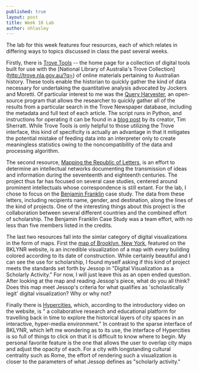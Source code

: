 ```yaml
---
published: true
layout: post
title: Week 10 Lab
author: nhlasley
---
```


The lab for this week features four resources, each of which relates in differing ways to topics discussed in class the past several weeks.

Firstly, there is [Trove Tools](http://wraggelabs.com/emporium/trove-tools/) -- the home page for a collection of digital tools built for use with the [National Library of Australia's Trove Collection] (http://trove.nla.gov.au/?q=) of online materials pertaining to Australian history.  These tools enable the historian to quickly gather the kind of data necessary for undertaking the quantitative analysis advocated by Jockers and Moretti.  Of particular interest to me was the [Query Harvester](http://wraggelabs.com/emporium/trove-tools/harvester/), an open-source program that allows the researcher to quickly gather all of the results from a particular search in the Trove Newspaper database, including the metadata and full text of each article.  The script runs in Python, and instructions for operating it can be found in a [blog post](http://discontents.com.au/mining-the-treasures-of-trove-part-1/) by its creator, Tim Sherratt.  While Trove Tools is only helpful to those utilizing the Trove interface, this kind of specificity is actually an advantage in that it mitigates the potential mistake of feeding data into an interpreter only to create meaningless statistics owing to the noncompatibility of the data and processing algorithm. 

The second resource, [Mapping the Republic of Letters](http://republicofletters.stanford.edu/index.html), is an effort to determine an intellectual networks documenting the transmission of ideas and information during the seventeenth and eighteenth centuries.  The project thus far has focused on several case studies, centered around prominent intellectuals whose correspondence is still extant.  For the lab, I chose to focus on the [Benjamin Franklin](http://republicofletters.stanford.edu/casestudies/franklin.html) case study.  The data from these letters, including recipients name, gender, and  destination,  along the lines of the kind of projects.  One of the interesting things about this project is the collaboration between several different countries and the combined effort of scholarship.  The Benjamin Franklin Case Study was a team effort, with no less than five members listed in the credits.

The last two resources fall into the simlar category of digital visualizations in the form of maps.  First the [map of Brooklyn, New York](http://bklynr.com/block-by-block-brooklyns-past-and-present/), featured on the BKLYNR website, is an incredible visualization of a map with every building colored according to its date of construction.  While certainly beautiful and I can see the use for scholarship, I found myself asking if this kind of project meets the standards set forth by Jessop in "Digital Visualization as a Scholarly Activity."  For now, I will just leave this as an open ended question.  After looking at the map and reading Jessop's piece, what do you all think?  Does this map meet Jessop's criteria for what qualifies as 'scholastically legit' digital visualization? Why or why not?

Finally there is [Hypercities](http://hypercities.com/), which, according to the introductory video on the website, is " a collaborative research and educational platform for travelling back in time to explore the historical layers of city spaces in an interactive, hyper-media environment."  In contrast to the sparse interface of BKLYNR, which left me wondering as to its use, the interface of Hypercities is so full of things to click on that it is difficult to know where to begin.  My personal favorite feature is the one that allows the user to overlap city maps and adjust the opacity of each.  For a city with longstanding cultural centrality such as Rome, the effort of rendering such a visualization is closer to the parameters of what Jessop defines as "scholarly activity."
